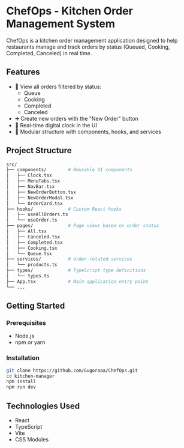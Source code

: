# ChefOps - Kitchen Order Management System

ChefOps is a kitchen order management application designed to help restaurants manage and track orders by status (Queued, Cooking, Completed, Canceled) in real time.

## Features

- 🧾 View all orders filtered by status:
  - Queue
  - Cooking
  - Completed
  - Canceled
- ➕ Create new orders with the "New Order" button
- 🧭 Real-time digital clock in the UI
- 📁 Modular structure with components, hooks, and services

## Project Structure



```graphql
src/
├── components/        # Reusable UI components
│   ├── Clock.tsx
│   ├── MenuTabs.tsx
│   ├── NavBar.tsx
│   ├── NewOrderButton.tsx
│   ├── NewOrderModal.tsx
│   └── OrderCard.tsx
├── hooks/             # Custom React hooks
│   ├── useAllOrders.ts
│   └── useOrder.ts
├── pages/             # Page views based on order status
│   ├── All.tsx
│   ├── Canceled.tsx
│   ├── Completed.tsx
│   ├── Cooking.tsx
│   └── Queue.tsx
├── services/          # order-related services
│   └── products.ts
├── types/             # TypeScript type definitions
│   └── types.ts
├── App.tsx            # Main application entry point
└── ...
```

## Getting Started

### Prerequisites

- Node.js
- npm or yarn

### Installation

```bash
git clone https://github.com/Gugoraaa/ChefOps.git
cd kitchen-manager
npm install
npm run dev
```

## Technologies Used

- React
- TypeScript
- Vite
- CSS Modules

